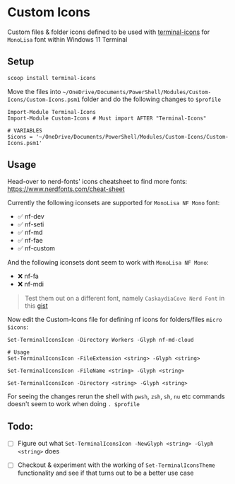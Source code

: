 # Custom Icons
Custom files & folder icons defined to be used with [terminal-icons](https://github.com/devblackops/Terminal-Icons)
for `MonoLisa` font within Windows 11 Terminal

## Setup

```sh
scoop install terminal-icons
```

Move the files into `~/OneDrive/Documents/PowerShell/Modules/Custom-Icons/Custom-Icons.psm1` folder
and do the following changes to `$profile`

```pwsh
Import-Module Terminal-Icons
Import-Module Custom-Icons # Must import AFTER "Terminal-Icons"

# VARIABLES
$icons = '~/OneDrive/Documents/PowerShell/Modules/Custom-Icons/Custom-Icons.psm1'
```

## Usage

Head-over to nerd-fonts' icons cheatsheet to find more fonts: https://www.nerdfonts.com/cheat-sheet

Currently the following iconsets are supported for `MonoLisa NF Mono` font:
- ✅ nf-dev
- ✅ nf-seti
- ✅ nf-md
- ✅ nf-fae
- ✅ nf-custom

And the following iconsets dont seem to work with `MonoLisa NF Mono`: 
- ❌ nf-fa
- ❌ nf-mdi
> Test them out on a different font, namely `CaskaydiaCove Nerd Font` in this [gist](https://gist.github.com/markwragg/6301bfcd56ce86c3de2bd7e2f09a8839)

Now edit the Custom-Icons file for defining nf icons for folders/files `micro $icons`:

```pwsh
Set-TerminalIconsIcon -Directory Workers -Glyph nf-md-cloud

# Usage
Set-TerminalIconsIcon -FileExtension <string> -Glyph <string>

Set-TerminalIconsIcon -FileName <string> -Glyph <string>

Set-TerminalIconsIcon -Directory <string> -Glyph <string>
```

For seeing the changes rerun the shell with `pwsh`, `zsh`, `sh`, `nu` etc commands
doesn't seem to work when doing `. $profile`


## Todo:

- [ ] Figure out what `Set-TerminalIconsIcon -NewGlyph <string> -Glyph <string>` does
- [ ] Checkout & experiment with the working of `Set-TerminalIconsTheme` functionality and see if that turns out to be a better use case

